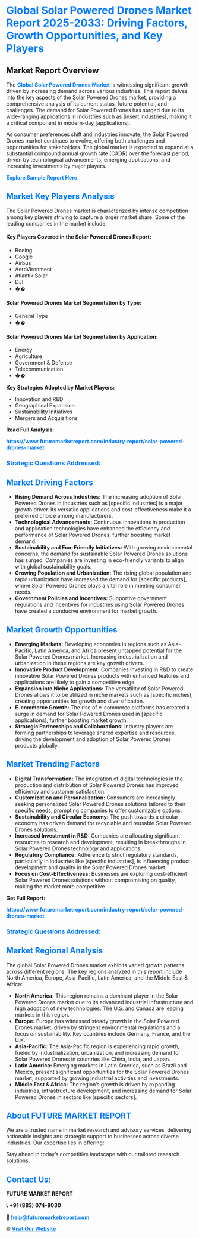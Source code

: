 <h1 style="color: #007BFF;">Global Solar Powered Drones Market Report 2025-2033: Driving Factors, Growth Opportunities, and Key Players</h1>

<section id="overview">
<h2>Market Report Overview</h2>
<p>The <a href="https://www.futuremarketreport.com/industry-report/solar-powered-drones-market" style="color: #007BFF; text-decoration: none;"><strong>Global Solar Powered Drones Market</strong></a> is witnessing significant growth, driven by increasing demand across various industries. This report delves into the key aspects of the Solar Powered Drones market, providing a comprehensive analysis of its current status, future potential, and challenges. The demand for Solar Powered Drones has surged due to its wide-ranging applications in industries such as [insert industries], making it a critical component in modern-day [applications].</p>
<p>As consumer preferences shift and industries innovate, the Solar Powered Drones market continues to evolve, offering both challenges and opportunities for stakeholders. The global market is expected to expand at a substantial compound annual growth rate (CAGR) over the forecast period, driven by technological advancements, emerging applications, and increasing investments by major players.</p>
</section>

<section id="overview">
<p><a href="https://www.futuremarketreport.com/request-sample/reportId=118653" style="color: #007BFF; text-decoration: none;"><strong>Explore Sample Report Here</strong></a></p>
</section>

<section id="key-players">
<h2 style="color: #007BFF;">Market Key Players Analysis</h2>
<p>The Solar Powered Drones market is characterized by intense competition among key players striving to capture a larger market share. Some of the leading companies in the market include:</p>
<h4>Key Players Covered in the Solar Powered Drones Report:</h4>
<ul><li>Boeing</li><li>Google</li><li>Airbus</li><li>AeroVironment</li><li>Atlantik Solar</li><li>DJI</li><li>��</li></ul>
<h4>Solar Powered Drones Market Segmentation by Type:</h4>
<ul><li>General Type</li><li>��</li></ul>

<h4>Solar Powered Drones Market Segmentation by Application:</h4>
<ul><li>Energy</li><li>Agriculture</li><li>Government &amp; Defense</li><li>Telecommunication</li><li>��</li></ul>
<p><strong>Key Strategies Adopted by Market Players:</strong></p>
<ul>
<li>Innovation and R&D</li>
<li>Geographical Expansion</li>
<li>Sustainability Initiatives</li>
<li>Mergers and Acquisitions</li>
</ul>
</section>

<section>
<p><strong>Read Full Analysis: </strong></p><a href="https://www.futuremarketreport.com/industry-report/solar-powered-drones-market" style="color: #007BFF; text-decoration: none;"><strong>https://www.futuremarketreport.com/industry-report/solar-powered-drones-market</strong></a>
<h3 style="color: #007BFF;">Strategic Questions Addressed:</h3>
</section>

<section id="driving-factors">
<h2 style="color: #007BFF;">Market Driving Factors</h2>
<ul>
<li><strong>Rising Demand Across Industries:</strong> The increasing adoption of Solar Powered Drones in industries such as [specific industries] is a major growth driver. Its versatile applications and cost-effectiveness make it a preferred choice among manufacturers.</li>
<li><strong>Technological Advancements:</strong> Continuous innovations in production and application technologies have enhanced the efficiency and performance of Solar Powered Drones, further boosting market demand.</li>
<li><strong>Sustainability and Eco-Friendly Initiatives:</strong> With growing environmental concerns, the demand for sustainable Solar Powered Drones solutions has surged. Companies are investing in eco-friendly variants to align with global sustainability goals.</li>
<li><strong>Growing Population and Urbanization:</strong> The rising global population and rapid urbanization have increased the demand for [specific products], where Solar Powered Drones plays a vital role in meeting consumer needs.</li>
<li><strong>Government Policies and Incentives:</strong> Supportive government regulations and incentives for industries using Solar Powered Drones have created a conducive environment for market growth.</li>
</ul>
</section>

<section id="growth-opportunities">
<h2 style="color: #007BFF;">Market Growth Opportunities</h2>
<ul>
<li><strong>Emerging Markets:</strong> Developing economies in regions such as Asia-Pacific, Latin America, and Africa present untapped potential for the Solar Powered Drones market. Increasing industrialization and urbanization in these regions are key growth drivers.</li>
<li><strong>Innovative Product Development:</strong> Companies investing in R&D to create innovative Solar Powered Drones products with enhanced features and applications are likely to gain a competitive edge.</li>
<li><strong>Expansion into Niche Applications:</strong> The versatility of Solar Powered Drones allows it to be utilized in niche markets such as [specific niches], creating opportunities for growth and diversification.</li>
<li><strong>E-commerce Growth:</strong> The rise of e-commerce platforms has created a surge in demand for Solar Powered Drones used in [specific applications], further boosting market growth.</li>
<li><strong>Strategic Partnerships and Collaborations:</strong> Industry players are forming partnerships to leverage shared expertise and resources, driving the development and adoption of Solar Powered Drones products globally.</li>
</ul>
</section>

<section id="trending-factors">
<h2 style="color: #007BFF;">Market Trending Factors</h2>
<ul>
<li><strong>Digital Transformation:</strong> The integration of digital technologies in the production and distribution of Solar Powered Drones has improved efficiency and customer satisfaction.</li>
<li><strong>Customization and Personalization:</strong> Consumers are increasingly seeking personalized Solar Powered Drones solutions tailored to their specific needs, prompting companies to offer customizable options.</li>
<li><strong>Sustainability and Circular Economy:</strong> The push towards a circular economy has driven demand for recyclable and reusable Solar Powered Drones solutions.</li>
<li><strong>Increased Investment in R&D:</strong> Companies are allocating significant resources to research and development, resulting in breakthroughs in Solar Powered Drones technology and applications.</li>
<li><strong>Regulatory Compliance:</strong> Adherence to strict regulatory standards, particularly in industries like [specific industries], is influencing product development and quality in the Solar Powered Drones market.</li>
<li><strong>Focus on Cost-Effectiveness:</strong> Businesses are exploring cost-efficient Solar Powered Drones solutions without compromising on quality, making the market more competitive.</li>
</ul>
</section>

<section>
<p><strong>Get Full Report: </strong></p><a href="https://www.futuremarketreport.com/industry-report/solar-powered-drones-market" style="color: #007BFF; text-decoration: none;"><strong>https://www.futuremarketreport.com/industry-report/solar-powered-drones-market</strong></a>
<h3 style="color: #007BFF;">Strategic Questions Addressed:</h3>
</section>


<section id="regional-analysis">
<h2 style="color: #007BFF;">Market Regional Analysis</h2>
<p>The global Solar Powered Drones market exhibits varied growth patterns across different regions. The key regions analyzed in this report include North America, Europe, Asia-Pacific, Latin America, and the Middle East & Africa:</p>
<ul>
<li><strong>North America:</strong> This region remains a dominant player in the Solar Powered Drones market due to its advanced industrial infrastructure and high adoption of new technologies. The U.S. and Canada are leading markets in this region.</li>
<li><strong>Europe:</strong> Europe has witnessed steady growth in the Solar Powered Drones market, driven by stringent environmental regulations and a focus on sustainability. Key countries include Germany, France, and the U.K.</li>
<li><strong>Asia-Pacific:</strong> The Asia-Pacific region is experiencing rapid growth, fueled by industrialization, urbanization, and increasing demand for Solar Powered Drones in countries like China, India, and Japan.</li>
<li><strong>Latin America:</strong> Emerging markets in Latin America, such as Brazil and Mexico, present significant opportunities for the Solar Powered Drones market, supported by growing industrial activities and investments.</li>
<li><strong>Middle East & Africa:</strong> The region’s growth is driven by expanding industries, infrastructure development, and increasing demand for Solar Powered Drones in sectors like [specific sectors].</li>
</ul>
</section>

<footer>
<h2 style="color: #007BFF;">About FUTURE MARKET REPORT</h2>
<p>We are a trusted name in market research and advisory services, delivering actionable insights and strategic support to businesses across diverse industries. Our expertise lies in offering:</p>

<p>Stay ahead in today’s competitive landscape with our tailored research solutions.</p>

<h2 style="color: #007BFF;">Contact Us:</h2>
<p><strong>FUTURE MARKET REPORT</strong></p>
<p>📞 <strong>+91 (883) 074-8030</strong></p>
<p>📧 <strong><a href="mailto:help@futuremarketreport.com" style="color: #007BFF;">help@futuremarketreport.com</a></strong></p>
<p>🌐 <strong><a href="https://www.futuremarketreport.com/" style="color: #007BFF;">Visit Our Website</a></strong></p>
</footer>